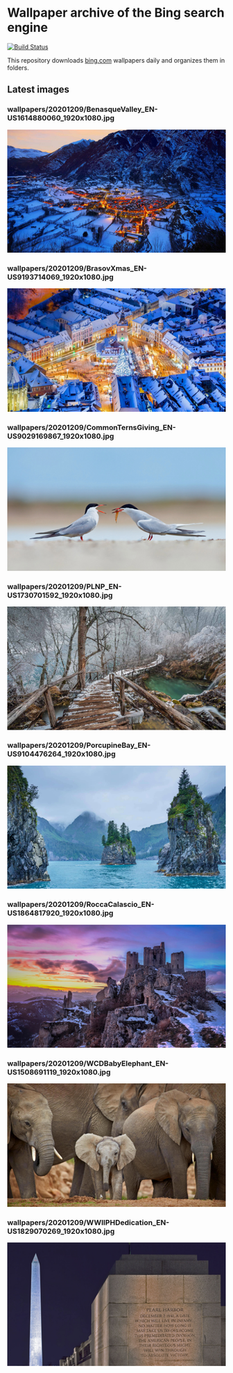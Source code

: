 # Wallpaper archive of the Bing search engine

[![Build Status](https://travis-ci.org/kijart/bing-daily-images-dl.svg?branch=wallpapers)](https://travis-ci.org/kijart/bing-daily-images-dl)

This repository downloads [bing.com](https://www.bing.com) wallpapers daily and organizes them in folders.

## Latest images

<!-- Wallpapers -->

### wallpapers/20201209/BenasqueValley_EN-US1614880060_1920x1080.jpg

![wallpapers/20201209/BenasqueValley_EN-US1614880060_1920x1080.jpg](wallpapers/20201209/BenasqueValley_EN-US1614880060_1920x1080.jpg)

### wallpapers/20201209/BrasovXmas_EN-US9193714069_1920x1080.jpg

![wallpapers/20201209/BrasovXmas_EN-US9193714069_1920x1080.jpg](wallpapers/20201209/BrasovXmas_EN-US9193714069_1920x1080.jpg)

### wallpapers/20201209/CommonTernsGiving_EN-US9029169867_1920x1080.jpg

![wallpapers/20201209/CommonTernsGiving_EN-US9029169867_1920x1080.jpg](wallpapers/20201209/CommonTernsGiving_EN-US9029169867_1920x1080.jpg)

### wallpapers/20201209/PLNP_EN-US1730701592_1920x1080.jpg

![wallpapers/20201209/PLNP_EN-US1730701592_1920x1080.jpg](wallpapers/20201209/PLNP_EN-US1730701592_1920x1080.jpg)

### wallpapers/20201209/PorcupineBay_EN-US9104476264_1920x1080.jpg

![wallpapers/20201209/PorcupineBay_EN-US9104476264_1920x1080.jpg](wallpapers/20201209/PorcupineBay_EN-US9104476264_1920x1080.jpg)

### wallpapers/20201209/RoccaCalascio_EN-US1864817920_1920x1080.jpg

![wallpapers/20201209/RoccaCalascio_EN-US1864817920_1920x1080.jpg](wallpapers/20201209/RoccaCalascio_EN-US1864817920_1920x1080.jpg)

### wallpapers/20201209/WCDBabyElephant_EN-US1508691119_1920x1080.jpg

![wallpapers/20201209/WCDBabyElephant_EN-US1508691119_1920x1080.jpg](wallpapers/20201209/WCDBabyElephant_EN-US1508691119_1920x1080.jpg)

### wallpapers/20201209/WWIIPHDedication_EN-US1829070269_1920x1080.jpg

![wallpapers/20201209/WWIIPHDedication_EN-US1829070269_1920x1080.jpg](wallpapers/20201209/WWIIPHDedication_EN-US1829070269_1920x1080.jpg)

